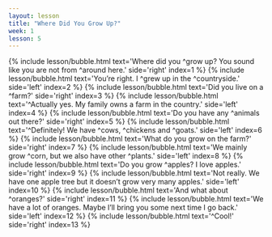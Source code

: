 ```yaml
---
layout: lesson
title: "Where Did You Grow Up?"
week: 1
lesson: 5
---
```


{% include lesson/bubble.html text='Where did you ^grow up? You sound like you are not from ^around here.' side='right' index=1 %}
{% include lesson/bubble.html text='You&rsquo;re right. I ^grew up in the ^countryside.' side='left' index=2 %}
{% include lesson/bubble.html text='Did you live on a ^farm?' side='right' index=3 %}
{% include lesson/bubble.html text='^Actually yes. My family owns a farm in the country.' side='left' index=4 %}
{% include lesson/bubble.html text='Do you have any ^animals out there?' side='right' index=5 %}
{% include lesson/bubble.html text='^Definitely! We have ^cows, ^chickens and ^goats.' side='left' index=6 %}
{% include lesson/bubble.html text='What do you grow on the farm?' side='right' index=7 %}
{% include lesson/bubble.html text='We mainly grow ^corn, but we also have other ^plants.' side='left' index=8 %}
{% include lesson/bubble.html text='Do you grow ^apples? I love apples.' side='right' index=9 %}
{% include lesson/bubble.html text='Not really. We have one apple tree but it doesn&rsquo;t grow very many apples.' side='left' index=10 %}
{% include lesson/bubble.html text='And what about ^oranges?' side='right' index=11 %}
{% include lesson/bubble.html text='We have a lot of oranges. Maybe I&rsquo;ll bring you some next time I go back.' side='left' index=12 %}
{% include lesson/bubble.html text='^Cool!' side='right' index=13 %}
